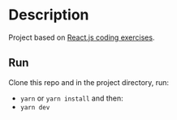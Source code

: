 # Description

Project based on [React.js coding exercises](https://coderfiles.dev/blog/reactjs-coding-exercises/).

## Run

Clone this repo and in the project directory, run:

* `yarn` or `yarn install` and then:
* `yarn dev`
